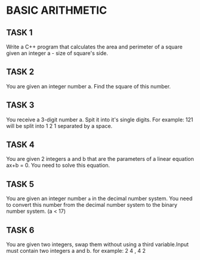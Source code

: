 # BASIC ARITHMETIC

## TASK 1
Write a C++ program that calculates  the area and perimeter of a square given an integer a - size of square's side.

## TASK 2
You are given an integer number a. Find the square of this number.

## TASK 3
You receive a 3-digit number a. Spit it into it's single digits. For example: 121 will be split into 1 2 1 separated by a space.

## TASK 4
You are given 2 integers a and b that are the parameters of a linear equation ax+b = 0. You need to solve this equation.

## TASK 5
You are given an integer number `a` in the decimal number system. You need to convert this number from the decimal number system to the binary number system. (a < 17)

## TASK 6
You are given two integers, swap them without using a third variable.Input must contain two integers a and b.
for example: 2  4   , 4  2